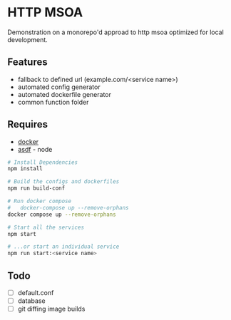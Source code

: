 # HTTP MSOA

Demonstration on a monorepo'd approad to http msoa optimized for local development.

## Features

- fallback to defined url (example.com/&lt;service name&gt;)
- automated config generator
- automated dockerfile generator
- common function folder

## Requires

- [docker](https://docker.com)
- [asdf](https://asdf-vm.com) - node

```bash
# Install Dependencies
npm install

# Build the configs and dockerfiles
npm run build-conf

# Run docker compose
#   docker-compose up --remove-orphans
docker compose up --remove-orphans
```

```bash
# Start all the services
npm start

# ...or start an individual service
npm run start:<service name>
```

## Todo

- [ ] default.conf
- [ ] database
- [ ] git diffing image builds
